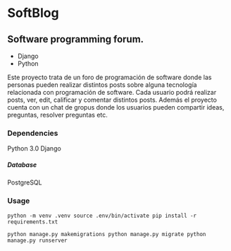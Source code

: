 # SoftBlog
## Software programming forum.

- Django
- Python

Este proyecto trata de un foro de programación de software donde las personas pueden realizar distintos posts sobre alguna tecnología relacionada con programación de software. Cada usuario podrá realizar posts, ver, edit, calificar y comentar distintos posts. Además el proyecto cuenta con un chat de gropus donde los usuarios pueden compartir ideas, preguntas, resolver preguntas etc.

### Dependencies
Python 3.0 Django

##### Database
PostgreSQL

### Usage
`python -m venv .venv
source .env/bin/activate
pip install -r requirements.txt`

`python manage.py makemigrations
python manage.py migrate
python manage.py runserver`

